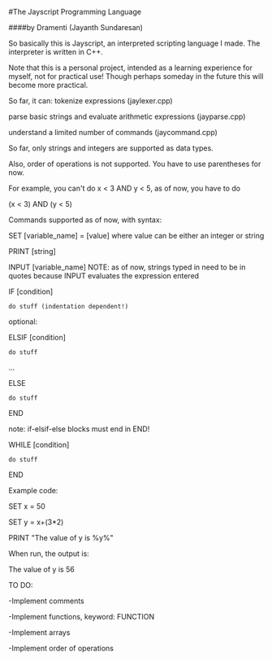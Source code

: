 #The Jayscript Programming Language

####by Dramenti (Jayanth Sundaresan)

So basically this is Jayscript, an interpreted scripting language I made. The interpreter is written in C++.

Note that this is a personal project, intended as a learning experience for myself, not for practical use!
Though perhaps someday in the future this will become more practical.

So far, it can: 
tokenize expressions (jaylexer.cpp)

parse basic strings and evaluate arithmetic expressions (jayparse.cpp)

understand a limited number of commands (jaycommand.cpp)


So far, only strings and integers are supported as data types.

Also, order of operations is not supported. You have to use parentheses for now.

For example, you can't do x < 3 AND y < 5, as of now, you have to do 

(x < 3) AND (y < 5)

Commands supported as of now, with syntax:

SET [variable_name] = [value] where value can be either an integer or string

PRINT [string]

INPUT [variable_name] NOTE: as of now, strings typed in need to be in quotes because INPUT evaluates the expression entered

IF [condition]

    do stuff (indentation dependent!)

optional:

ELSIF [condition]

    do stuff
    
...

ELSE

    do stuff
    
END

note: if-elsif-else blocks must end in END!

WHILE [condition]

    do stuff
END

Example code:

SET x = 50    

SET y = x+(3*2)

PRINT "The value of y is %y%"


When run, the output is:

The value of y is 56


TO DO:

-Implement comments

-Implement functions, keyword: FUNCTION

-Implement arrays

-Implement order of operations


